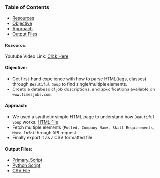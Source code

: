 ### Table of Contents
-  [Resources](https://github.com/pb319/Scrapify/edit/main/README.md#resource) 
-  [Objective](https://github.com/pb319/Scrapify/edit/main/README.md#objective)
-  [Approach](https://github.com/pb319/Scrapify/edit/main/README.md#approach)
-  [Output Files](https://github.com/pb319/Scrapify/edit/main/README.md#output-files)

#### Resource:
Youtube Video Link: [Click Here](https://www.youtube.com/watch?v=XVv6mJpFOb0&t=2242s) 

#### Objective:
- Get first-hand experience with how to parse HTML(tags, classes) through `Beautiful Soup` to find single/multiple elements.
- Create a database of job descriptions, and specifications available on `www.timesjobs.com`.

#### Approach:
- We used a synthetic simple HTML page to understand how `Beautiful Soup` works. [HTML File](https://github.com/pb319/Scrapify/blob/main/home.html)
- Fetch multiple elements (`Posted, Company Name, Skill Requirements, More Info`) through API request.
- Finally export it as a CSV formatted file.

#### Output Files:
- [Primary_Script](https://github.com/pb319/Scrapify/blob/main/synthetic.ipynb)
- [Python Script](https://github.com/pb319/Scrapify/blob/main/main.py)
- [CSV File](https://github.com/pb319/Scrapify/blob/main/output.csv)
